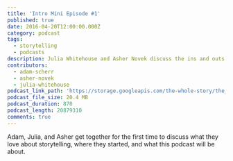 ```yaml
---
title: 'Intro Mini Episode #1'
published: true
date: 2016-04-20T12:00:00.000Z
category: podcast
tags:
  - storytelling
  - podcasts
description: Julia Whitehouse and Asher Novek discuss the ins and outs of storytelling
contributors:
  - adam-scherr
  - asher-novek
  - julia-whitehouse
podcast_link_path: 'https://storage.googleapis.com/the-whole-story/the_whole_story_episode_0_part_1_2016.mp3'
podcast_file_size: 20.4 MB
podcast_duration: 870
podcast_length: 20879310
comments: true
---
```



Adam, Julia, and Asher get together for the first time to discuss what they love about storytelling, where they started, and what this podcast will be about.